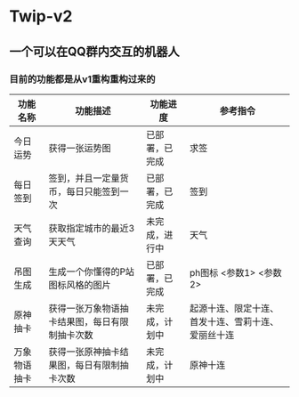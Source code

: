 <!--
 * @Author: 七画一只妖
 * @Date: 2022-01-07 20:25:48
 * @LastEditors: 七画一只妖
 * @LastEditTime: 2022-01-19 22:15:33
 * @Description: file content
-->
# Twip-v2
## 一个可以在QQ群内交互的机器人


### 目前的功能都是从v1重构重构过来的
| 功能名称 | 功能描述 | 功能进度 | 参考指令 |
| ----------- | ----------- | ----------- | ----------- |
| 今日运势 | 获得一张运势图  |已部署，已完成|求签|
| 每日签到 | 签到，并且一定量货币，每日只能签到一次 |已部署，已完成|签到|
| 天气查询 | 获取指定城市的最近3天天气|未完成，进行中|天气|
|吊图生成|生成一个你懂得的P站图标风格的图片|已部署，已完成|ph图标 <参数1> <参数2>|
|原神抽卡|获得一张万象物语抽卡结果图，每日有限制抽卡次数|未完成，计划中|起源十连、限定十连、首发十连、雪莉十连、爱丽丝十连|
|万象物语抽卡|获得一张原神抽卡结果图，每日有限制抽卡次数|未完成，计划中|原神十连|